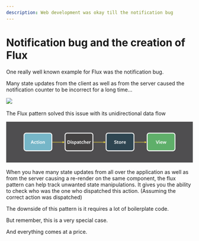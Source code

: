 ```yaml
---
description: Web development was okay till the notification bug
---
```


# Notification bug and the creation of Flux

One really well known example for Flux was the notification bug.

Many state updates from the client as well as from the server caused the notification counter to be incorrect for a long time...

![](https://encrypted-tbn0.gstatic.com/images?q=tbn:ANd9GcQZg7-aVRfctv-NUbESjrQJJDrn_GESCDvHByDpK-XPi_HyQ_Mr_w&s)

The Flux pattern solved this issue with its unidirectional data flow

![](.gitbook/assets/flux-simple-f8-diagram-1300w.png)

When you have many state updates from all over the application as well as from the server causing a re-render on the same component, the flux pattern can help track unwanted state manipulations. It gives you the ability to check who was the one who dispatched this action. \(Assuming the correct action was dispatched\)

The downside of this pattern is it requires a lot of boilerplate code.

But remember, this is a very special case.

And everything comes at a price.


